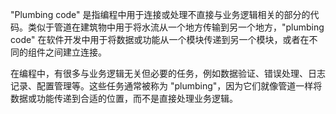 
"Plumbing code" 是指编程中用于连接或处理不直接与业务逻辑相关的部分的代码。类似于管道在建筑物中用于将水流从一个地方传输到另一个地方，"plumbing code" 在软件开发中用于将数据或功能从一个模块传递到另一个模块，或者在不同的组件之间建立连接。

在编程中，有很多与业务逻辑无关但必要的任务，例如数据验证、错误处理、日志记录、配置管理等。这些任务通常被称为 "plumbing"，因为它们就像管道一样将数据或功能传递到合适的位置，而不是直接处理业务逻辑。
